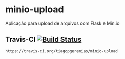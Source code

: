 # minio-upload
Aplicação para upload de arquivos com Flask e Min.io

## Travis-CI [![Build Status](https://travis-ci.org/tiagopgeremias/minio-upload.svg?branch=master)](https://travis-ci.org/tiagopgeremias/minio-upload)
```https://travis-ci.org/tiagopgeremias/minio-upload```

